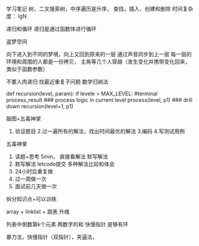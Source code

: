 学习笔记
树，二叉搜索树，中序遍历是升序，
查找，插入、创建和删除  时间复杂度： lgN

递归和循环
递归是通过函数体进行循环

盗梦空间

向下进入到不同的梦境，向上又回到原来的一层
通过声音同步到上一层
每一层的环境和周围的人都是一份拷贝， 主角等几个人穿越（发生变化并携带变化回来， 类似于函数参数）



不要人肉递归
找最近重复子问题
数学归纳法


def recursion(level, param):
    if levele > MAX_LEVEL: #terminal
        process_result
    ### process logic in current level
    process(level, p1)
    ### drill down
    recursion(level+1, p1) 


脑图+五毒神掌

1. 验证题目
2.过一遍所有的解法，找出时间最优的解法
3.编码
4.写测试用例


五毒神掌
1. 读题+思考 5min， 直接看解法 默写解法
2. 默写解法 letcode提交 多种解法比较和体会
3. 24小时后重复做
4. 过一周做一次
5. 面试前几天做一次

拆分知识点+可以训练

array + linklist + 跳表
升维

列表中倒数第k个元素
两数字的和
快慢指针
是够有环


暴力法，快慢指针（双指针），夹逼法，

